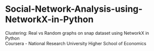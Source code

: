 # Social-Network-Analysis-using-NetworkX-in-Python
Clustering: Real vs Random graphs on snap dataset using NetworkX in Python <br>
Coursera - National Research University Higher School of Economics
